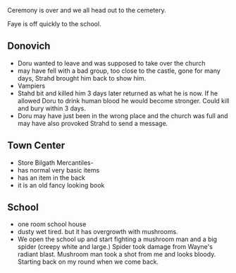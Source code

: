 Ceremony is over and we all head out to the cemetery. 

Faye is off quickly to the school. 

## Donovich
-  Doru wanted to leave and was supposed to take over the church
- may have fell with a bad group, too close to the castle, gone for many days, Strahd brought him back to show him. 
- Vampiers 
- Stahd bit and killed him 3 days later returned as what he is now. If he allowed Doru to drink human blood he would become stronger. Could kill and bury within 3 days. 
- Doru may have just been in the wrong place and the church was full and may have also provoked Strahd to send a message. 

## Town Center
- Store Bilgath Mercantiles- 
- has normal very basic items
- has an item in the back 
- it is an old fancy looking book 


## School
- one room school house
- dusty wet tired. but it has overgrowth with mushrooms. 
- We open the school up and start fighting a mushroom man and a big spider (creepy white and large.) Spider took damage from Wayne's radiant blast. Mushroom man took a shot from me and looks bloody. Starting back on my round when we come back. 